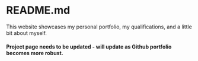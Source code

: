 # README.md

This website showcases my personal portfolio, my qualifications, and a little bit about myself. 

#### Project page needs to be updated - will update as Github portfolio becomes more robust.